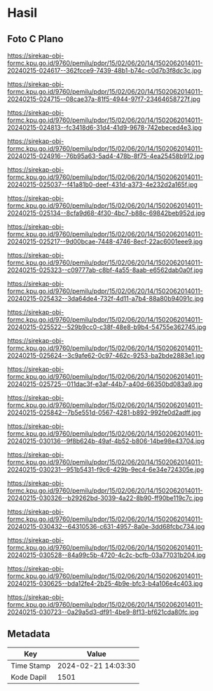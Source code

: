 # Hasil

## Foto C Plano

https://sirekap-obj-formc.kpu.go.id/9760/pemilu/pdpr/15/02/06/20/14/1502062014011-20240215-024617--362fcce9-7439-48b1-b74c-c0d7b3f8dc3c.jpg

https://sirekap-obj-formc.kpu.go.id/9760/pemilu/pdpr/15/02/06/20/14/1502062014011-20240215-024715--08cae37a-81f5-4944-97f7-23464658727f.jpg

https://sirekap-obj-formc.kpu.go.id/9760/pemilu/pdpr/15/02/06/20/14/1502062014011-20240215-024813--fc3418d6-31d4-41d9-9678-742ebeced4e3.jpg

https://sirekap-obj-formc.kpu.go.id/9760/pemilu/pdpr/15/02/06/20/14/1502062014011-20240215-024916--76b95a63-5ad4-478b-8f75-4ea25458b912.jpg

https://sirekap-obj-formc.kpu.go.id/9760/pemilu/pdpr/15/02/06/20/14/1502062014011-20240215-025037--f41a81b0-deef-431d-a373-4e232d2a165f.jpg

https://sirekap-obj-formc.kpu.go.id/9760/pemilu/pdpr/15/02/06/20/14/1502062014011-20240215-025134--8cfa9d68-4f30-4bc7-b88c-69842beb952d.jpg

https://sirekap-obj-formc.kpu.go.id/9760/pemilu/pdpr/15/02/06/20/14/1502062014011-20240215-025217--9d00bcae-7448-4746-8ecf-22ac6001eee9.jpg

https://sirekap-obj-formc.kpu.go.id/9760/pemilu/pdpr/15/02/06/20/14/1502062014011-20240215-025323--c09777ab-c8bf-4a55-8aab-e6562dab0a0f.jpg

https://sirekap-obj-formc.kpu.go.id/9760/pemilu/pdpr/15/02/06/20/14/1502062014011-20240215-025432--3da64de4-732f-4d11-a7b4-88a80b94091c.jpg

https://sirekap-obj-formc.kpu.go.id/9760/pemilu/pdpr/15/02/06/20/14/1502062014011-20240215-025522--529b9cc0-c38f-48e8-b9b4-54755e362745.jpg

https://sirekap-obj-formc.kpu.go.id/9760/pemilu/pdpr/15/02/06/20/14/1502062014011-20240215-025624--3c9afe62-0c97-462c-9253-ba2bde2883e1.jpg

https://sirekap-obj-formc.kpu.go.id/9760/pemilu/pdpr/15/02/06/20/14/1502062014011-20240215-025725--011dac3f-e3af-44b7-a40d-66350bd083a9.jpg

https://sirekap-obj-formc.kpu.go.id/9760/pemilu/pdpr/15/02/06/20/14/1502062014011-20240215-025842--7b5e551d-0567-4281-b892-992fe0d2adff.jpg

https://sirekap-obj-formc.kpu.go.id/9760/pemilu/pdpr/15/02/06/20/14/1502062014011-20240215-030136--9f8b624b-49af-4b52-b806-14be98e43704.jpg

https://sirekap-obj-formc.kpu.go.id/9760/pemilu/pdpr/15/02/06/20/14/1502062014011-20240215-030231--951b5431-f9c6-429b-9ec4-6e34e724305e.jpg

https://sirekap-obj-formc.kpu.go.id/9760/pemilu/pdpr/15/02/06/20/14/1502062014011-20240215-030326--b29262bd-3039-4a22-8b90-ff90be119c7c.jpg

https://sirekap-obj-formc.kpu.go.id/9760/pemilu/pdpr/15/02/06/20/14/1502062014011-20240215-030432--64310536-c631-4957-8a0e-3dd68fcbc734.jpg

https://sirekap-obj-formc.kpu.go.id/9760/pemilu/pdpr/15/02/06/20/14/1502062014011-20240215-030528--84a99c5b-4720-4c2c-bcfb-03a77031b204.jpg

https://sirekap-obj-formc.kpu.go.id/9760/pemilu/pdpr/15/02/06/20/14/1502062014011-20240215-030625--bda12fe4-2b25-4b9e-bfc3-b4a106e4c403.jpg

https://sirekap-obj-formc.kpu.go.id/9760/pemilu/pdpr/15/02/06/20/14/1502062014011-20240215-030723--0a29a5d3-df91-4be9-8f13-bf621cda80fc.jpg


## Metadata

| Key        | Value               |
| ---------- | ------------------- |
| Time Stamp | 2024-02-21 14:03:30 |
| Kode Dapil | 1501                |



